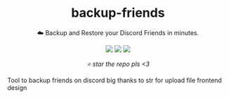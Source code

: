 <div align="center">
    <h1>backup-friends</h1>
    <p>☁️ Backup and Restore your Discord Friends in minutes.</p>
    <img src="https://img.shields.io/github/license/NotYmL/backup-friends?style=flat">
    <img src="https://img.shields.io/github/stars/NotYmL/backup-friends?style=flat">
    <img src="https://img.shields.io/github/forks/NotYmL/backup-friends?style=flat">
    <p><i>⭐ star the repo pls <3</i></p>
</div>

Tool to backup friends on discord
big thanks to str for upload file frontend design
